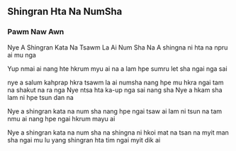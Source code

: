 ## Shingran Hta Na NumSha

### Pawm Naw Awn

Nye A Shingran Kata Na
Tsawm La Ai Num Sha
Na A shingna ni hta na npru ai mu nga

Yup nmai ai nang hte hkrum myu ai
na a lam hpe sumru let sha ngai nga sai

nye a salum kahprap hkra
tsawm la ai numsha
nang hpe mu hkra ngai tam na shakut na ra nga
Nye ntsa hta ka-up nga sai nang sha
Nye a hkam sha lam ni hpe tsun dan na

Nye a shingran kata na num sha
nang hpe ngai tsaw ai lam ni tsun na tam nmu ai
nang hpe ngai hkrum mayu ai

Nye a shingran kata na num sha
na shingna ni hkoi mat na
tsan na myit man sha ngai mu lu yang
shingran hta tim ngai myit dik ai
